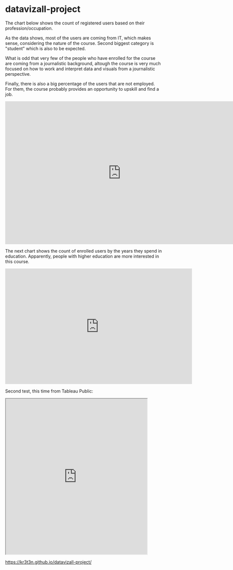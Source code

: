 # datavizall-project
The chart below shows the count of registered users based on their profession/occupation.

As the data shows, most of the users are coming from IT, which makes sense, considering the nature of the course. Second biggest category is "student" which is also to be expected. 

What is odd that very few of the people who have enrolled for the course are coming from a journalistic background, altough the course is very much focused on how to work and interpret data and visuals from a journalistic perspective.

Finally, there is also a big percentage of the users that are not employed. For them, the course probably provides an opportunity to upskill and find a job.

<iframe width="741.5094339622642" height="458.5" seamless frameborder="0" scrolling="no" src="https://docs.google.com/spreadsheets/d/e/2PACX-1vRoIblW2Y2K5ZIgcuyu2fKEfY-yTJ--f7tW8IHo-V-0hsjSvbgWhCKEUkjMNOp7CvbF8pDotlZyPAuw/pubchart?oid=490260515&amp;format=interactive"></iframe>

The next chart shows the count of enrolled users by the years they spend in education. Apparently, people with higher education are more interested in this course. 

<iframe width="600" height="371" seamless frameborder="0" scrolling="no" src="https://docs.google.com/spreadsheets/d/e/2PACX-1vRoIblW2Y2K5ZIgcuyu2fKEfY-yTJ--f7tW8IHo-V-0hsjSvbgWhCKEUkjMNOp7CvbF8pDotlZyPAuw/pubchart?oid=800206886&amp;format=interactive"></iframe>


Second test, this time from Tableau Public:

<iframe src="https://public.tableau.com/views/Incomevs_GradeLevelsScatterChart/Incomevs_GradeLevels?:showVizHome=no&:embed=true" width="90%" height="500"></iframe>

https://kr3t3n.github.io/datavizall-project/

